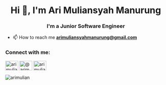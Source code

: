 <h1 align="center">Hi 👋, I'm Ari Muliansyah Manurung</h1>
<h3 align="center">I'm a Junior Software Engineer</h3>

- 📫 How to reach me **arimuliansyahmanurung@gmail.com**

<h3 align="left">Connect with me:</h3>
<p align="left">
<a href="https://linkedin.com/in/arimuliansyahmanurung" target="blank"><img align="center" src="https://raw.githubusercontent.com/rahuldkjain/github-profile-readme-generator/master/src/images/icons/Social/linked-in-alt.svg" alt="arimuliansyahmanurung" height="30" width="40" /></a>
<a href="https://medium.com/@arimuliansyahmanurung" target="blank"><img align="center" src="https://raw.githubusercontent.com/rahuldkjain/github-profile-readme-generator/master/src/images/icons/Social/medium.svg" alt="@arimuliansyahmanurung" height="30" width="40" /></a>
<a href="https://www.hackerrank.com/arimuliansyahma1" target="blank"><img align="center" src="https://raw.githubusercontent.com/rahuldkjain/github-profile-readme-generator/master/src/images/icons/Social/hackerrank.svg" alt="arimuliansyahma1" height="30" width="40" /></a>
</p>

<p><img align="center" src="https://github-readme-stats.vercel.app/api/top-langs?username=arimulian&show_icons=true&locale=en&layout=compact" alt="arimulian" /></p>
